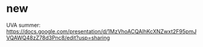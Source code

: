 # new


UVA summer:
https://docs.google.com/presentation/d/1MzVhoACQAlhKcXNZwxt2F95pmJVQAWQ48zZ78d3Pnc8/edit?usp=sharing

